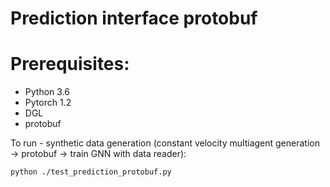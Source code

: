 # Prediction interface protobuf
 
# Prerequisites:
* Python 3.6
* Pytorch 1.2
* DGL
* protobuf


To run - synthetic data generation (constant velocity multiagent generation -> protobuf -> train GNN with data reader):

```
python ./test_prediction_protobuf.py
```
